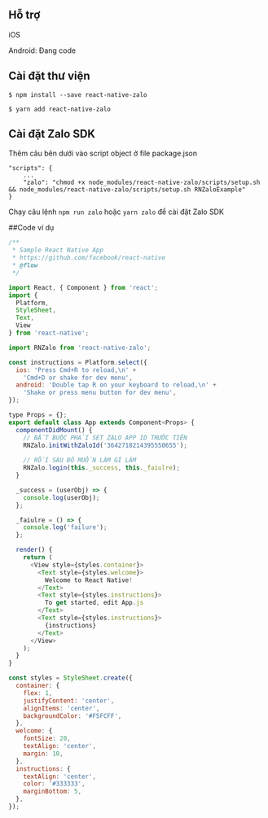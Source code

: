 ## Hỗ trợ


iOS

Android: Đang code


## Cài đặt thư viện


`$ npm install --save react-native-zalo `



`$ yarn add react-native-zalo `

## Cài đặt Zalo SDK
Thêm câu  bên dưới vào script object ở file package.json 

```text
"scripts": {
    ...
    "zalo": "chmod +x node_modules/react-native-zalo/scripts/setup.sh && node_modules/react-native-zalo/scripts/setup.sh RNZaloExample"
}
  ```
  
Chạy câu lệnh `npm run zalo` hoặc `yarn zalo` để cài đặt Zalo SDK


##Code ví dụ

```js
/**
 * Sample React Native App
 * https://github.com/facebook/react-native
 * @flow
 */

import React, { Component } from 'react';
import {
  Platform,
  StyleSheet,
  Text,
  View
} from 'react-native';

import RNZalo from 'react-native-zalo';

const instructions = Platform.select({
  ios: 'Press Cmd+R to reload,\n' +
    'Cmd+D or shake for dev menu',
  android: 'Double tap R on your keyboard to reload,\n' +
    'Shake or press menu button for dev menu',
});

type Props = {};
export default class App extends Component<Props> {
  componentDidMount() {
    // BẮT BUỘC PHẢI SET ZALO APP ID TRƯỚC TIÊN 
    RNZalo.initWithZaloId('3642718214395550655');
    
    // RỒI SAU ĐÓ MUỐN LÀM GÌ LÀM 
    RNZalo.login(this._success, this._faiulre);
  }

  _success = (userObj) => {
    console.log(userObj);
  };

  _faiulre = () => {
    console.log('failure');
  };

  render() {
    return (
      <View style={styles.container}>
        <Text style={styles.welcome}>
          Welcome to React Native!
        </Text>
        <Text style={styles.instructions}>
          To get started, edit App.js
        </Text>
        <Text style={styles.instructions}>
          {instructions}
        </Text>
      </View>
    );
  }
}

const styles = StyleSheet.create({
  container: {
    flex: 1,
    justifyContent: 'center',
    alignItems: 'center',
    backgroundColor: '#F5FCFF',
  },
  welcome: {
    fontSize: 20,
    textAlign: 'center',
    margin: 10,
  },
  instructions: {
    textAlign: 'center',
    color: '#333333',
    marginBottom: 5,
  },
});
```
